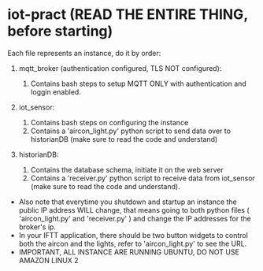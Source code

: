 # iot-pract (READ THE ENTIRE THING, before starting)

Each file represents an instance, do it by order:
1) mqtt_broker (authentication configured, TLS NOT configured):
   1) Contains bash steps to setup MQTT ONLY with authentication and loggin enabled.
   
3) iot_sensor:
   1) Contains bash steps on configuring the instance
   2) Contains a 'aircon_light.py' python script to send data over to historianDB (make sure to read the code and understand)
       
4) historianDB:
   1) Contains the database schema, initiate it on the web server
   2) Contains a 'receiver.py' python script to receive data from iot_sensor (make sure to read the code and understand).
 
      
* Also note that everytime you shutdown and startup an instance the public IP address WILL change, that means going to both python files ( 'aircon_light.py' and 'receiver.py' ) and change the IP addresses for the broker's ip.
* In your IFTT application, there should be two button widgets to control both the aircon and the lights, refer to 'aircon_light.py' to see the URL.
* IMPORTANT, ALL INSTANCE ARE RUNNING UBUNTU, DO NOT USE AMAZON LINUX 2
